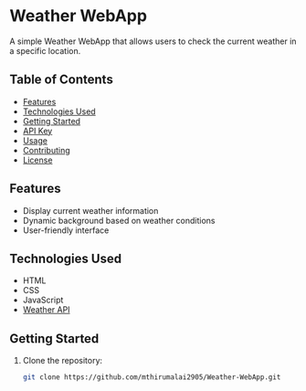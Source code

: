 # Weather WebApp

A simple Weather WebApp that allows users to check the current weather in a specific location.

## Table of Contents

- [Features](#features)
- [Technologies Used](#technologies-used)
- [Getting Started](#getting-started)
- [API Key](#api-key)
- [Usage](#usage)
- [Contributing](#contributing)
- [License](#license)

## Features

- Display current weather information
- Dynamic background based on weather conditions
- User-friendly interface

## Technologies Used

- HTML
- CSS
- JavaScript
- [Weather API](#api-key)

## Getting Started

1. Clone the repository:

   ```bash
   git clone https://github.com/mthirumalai2905/Weather-WebApp.git
